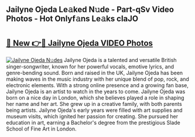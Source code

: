 ## Jailyne Ojeda Le𝚊ked N𝚞de - Part-qSv Video Photos - Hot Onlyf𝚊ns Le𝚊ks cIaJO

# <h2><a href="http://ac48068.deff.icu/?id=Jailyne+Ojeda">🔗 New 👉🔴 Jailyne Ojeda VIDEO Photos</a></h2>

[![Jailyne Ojeda N𝚞des](https://i.imgur.com/rIISA9y.gif)](http://ac48068.deff.icu/?id=Jailyne+Ojeda)
Jailyne Ojeda is a talented and versatile British singer-songwriter, known for her powerful vocals, emotive lyrics, and genre-bending sound. Born and raised in the UK, Jailyne Ojeda has been making waves in the music industry with her unique blend of pop, rock, and electronic elements. With a strong online presence and a growing fan base, Jailyne Ojeda is an artist to watch in the years to come. Jailyne Ojeda was born on a nice day in London, which she believes played a role in shaping her name and her art. She grew up in a creative family, with both parents being artists. Jailyne Ojeda's early years were filled with art supplies and museum visits, which ignited her passion for creating. She pursued her education in art, earning a Bachelor's degree from the prestigious Slade School of Fine Art in London.
